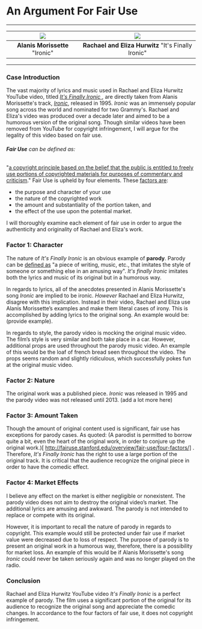 # An Argument For Fair Use
___
| ![](http://www.careercapitalist.com/.a/6a00d8345275cf69e20134859aa35a970c)|![](https://si.wsj.net/public/resources/images/AR-AD220_IRONIC_G_20130801203402.jpg)|
|:---:|:---:|
|__Alanis Morissette__ "Ironic" | __Rachael and Eliza Hurwitz__ "It's Finally Ironic"|
 
___
 
### Case Introduction
The vast majority of lyrics and music used in Rachael and Eliza Hurwitz YouTube video, titled [_It's Finally Ironic_ ](https://www.youtube.com/watch?v=32LCwZFoKio), are directly taken from Alanis Morissette's track, [_Ironic_](https://www.youtube.com/watch?v=Jne9t8sHpUc), released in 1995. _Ironic_ was an immensely popular song across the world and nominated for two Grammy's. Rachael and Eliza's video was produced over a decade later and aimed to be a humorous version of the original song. Though similar videos have been removed from YouTube for copyright infringement, I will argue for the legality of this video based on fair use. 
 
 
######  __Fair Use__ can be defined as:
 "[a copyright principle based on the belief that the public is entitled to freely use portions of copyrighted materials for purposes of commentary and criticism](http://fairuse.stanford.edu/overview/fair-use/)." Fair Use is upheld by four elements. These [factors are](http://fairuse.stanford.edu/overview/fair-use/four-factors/):
 * the purpose and character of your use
 * the nature of the copyrighted work
 * the amount and substantiality of the portion taken, and
 * the effect of the use upon the potential market.
 
I will thoroughly examine each element of fair use in order to argue the authenticity and originality of Rachael and Eliza's work. 
 
### Factor 1: Character
The nature of _It's Finally Ironic_ is an obvious example of __parody__.  Parody can be [defined as](http://www.merriam-webster.com/dictionary/parody) "a piece of writing, music, etc., that imitates the style of someone or something else in an amusing way".  _It's finally Ironic_ imitates both the lyrics and music of its original but in a humorous way. 

In regards to lyrics, all of the anecdotes presented in Alanis Morissette's song _Ironic_  are implied to be ironic. _However_ Rachael and Eliza Hurwitz, disagree with this implication. Instead in their video, Rachael and Eliza use Alanis Morissette’s examples and make them literal cases of irony. This is accomplished by adding lyrics to the original song. An example would be: (provide example). 

In regards to style, the parody video is mocking the original music video. The film’s style is very similar and both take place in a car. However, additional props are used throughout the parody music video. An example of this would be the loaf of french bread seen throughout the video. The props seems random and slightly ridiculous, which successfully pokes fun at the original music video.   
 
### Factor 2: Nature
 
The original work was a published piece. _Ironic_ was released in 1995 and the parody video was not released until 2013.  (add a lot more here)
 
### Factor 3: Amount Taken
Though the amount of original content used is significant, fair use has exceptions for parody cases. As quoted: (A parodist is permitted to borrow quite a bit, even the heart of the original work, in order to conjure up the original work.)[ http://fairuse.stanford.edu/overview/fair-use/four-factors/] . Therefore, _It's Finally Ironic_ has the right to use a large portion of the original track. It is critical that the audience recognize the original piece in order to have the comedic effect. 
### Factor 4: Market Effects
I believe any effect on the market is either negligible or nonexistent. The parody video does not aim to destroy the original video’s market. The additional lyrics are amusing and awkward. The parody is not intended to replace or compete with its original.

 However, it is important to recall the nature of parody in regards to copyright. This example would still be protected under fair use if market value were decreased due to loss of respect.   The purpose of parody is to present an original work in a humorous way, therefore, there is a possibility for market loss. An example of this would be if Alanis Morissette's song _Ironic_ could never be taken seriously again and was no longer played on the radio. 
 
### Conclusion 

Rachael and Eliza Hurwitz YouTube video _It's Finally Ironic_ is a perfect example of parody. The film uses a significant portion of the original for its audience to recognize the original song and appreciate the comedic changes. In accordance to the four factors of fair use, it does not copyright infringement. 
